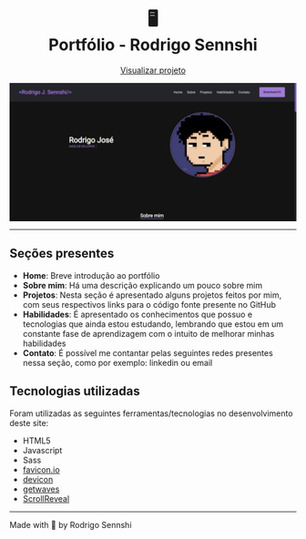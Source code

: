 <h1 align="center">
  🖥️<br/>
  Portfólio - Rodrigo Sennshi
</h1>
<p align="center">
  <a href="">Visualizar projeto</a>
</p>

<img src="assets/img/overview.jpg" align="center"/>

---

## Seções presentes
- **Home**: Breve introdução ao portfólio
- **Sobre mim**: Há uma descrição explicando um pouco sobre mim
- **Projetos**: Nesta seção é apresentado alguns projetos feitos por mim, com seus respectivos links para o código fonte presente no GitHub
- **Habilidades**: É apresentado os conhecimentos que possuo e tecnologias que ainda estou estudando, lembrando que estou em um constante fase de aprendizagem com o intuito de melhorar minhas habilidades
- **Contato**: É possível me contantar pelas seguintes redes presentes nessa seção, como por exemplo: linkedin ou email

## Tecnologias utilizadas
Foram utilizadas as seguintes ferramentas/tecnologias no desenvolvimento deste site:
- HTML5
- Javascript
- Sass
- [favicon.io](https://favicon.io/)
- [devicon](https://devicon.dev/)
- [getwaves](https://getwaves.io/)
- [ScrollReveal](https://scrollrevealjs.org/)

---

Made with 💜  by Rodrigo Sennshi